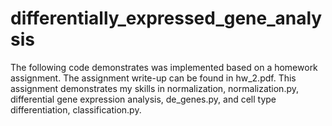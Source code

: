 # differentially_expressed_gene_analysis

The following code demonstrates was implemented based on a homework assignment. The assignment write-up can be found in hw_2.pdf. This assignment demonstrates my skills in normalization, normalization.py, differential gene expression analysis, de_genes.py, and cell type differentiation, classification.py.
